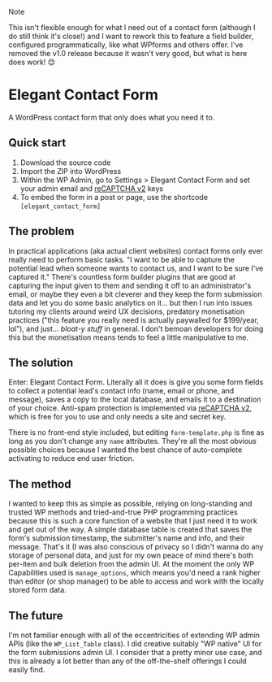 > [!NOTE]
> This isn't flexible enough for what I need out of a contact form (although I do still think it's close!) and I want to rework this to feature a field builder, configured programmatically, like what WPforms and others offer. I've removed the v1.0 release because it wasn't very good, but what is here does work! 😊

# Elegant Contact Form
A WordPress contact form that only does what you need it to.

## Quick start
1. Download the source code
2. Import the ZIP into WordPress
3. Within the WP Admin, go to Settings > Elegant Contact Form and set your admin email and [reCAPTCHA v2](https://developers.google.com/recaptcha/docs/display) keys
4. To embed the form in a post or page, use the shortcode `[elegant_contact_form]`

## The problem
In practical applications (aka actual client websites) contact forms only ever really need to perform basic tasks. "I want to be able to capture the potential lead when someone wants to contact us, and I want to be sure I've captured it." There's countless form builder plugins that are good at capturing the input given to them and sending it off to an administrator's email, or maybe they  even a bit cleverer and they keep the form submission data and let you do some basic analytics on it... but then I run into issues tutoring my clients around weird UX decisions, predatory monetisation practices ("this feature you really need is actually paywalled for $199/year, lol"), and just... _bloat-y stuff_ in general. I don't bemoan developers for doing this but the monetisation means tends to feel a little manipulative to me.

## The solution
Enter: Elegant Contact Form. Literally all it does is give you some form fields to collect a potential lead's contact info (name, email or phone, and message), saves a copy to the local database, and emails it to a destination of your choice. Anti-spam protection is implemented via [reCAPTCHA v2](https://developers.google.com/recaptcha/docs/display), which is free for you to use and only needs a site and secret key.

There is no front-end style included, but editing `form-template.php` is fine as long as you don't change any `name` attributes. They're all the most obvious possible choices because I wanted the best chance of auto-complete activating to reduce end user friction.

## The method
I wanted to keep this as simple as possible, relying on long-standing and trusted WP methods and tried-and-true PHP programming practices because this is such a core function of a website that I just need it to work and get out of the way. A simple database table is created that saves the form's submission timestamp, the submitter's name and info, and their message. That's it (I was also conscious of privacy so I didn't wanna do any storage of personal data, and just for my own peace of mind there's both per-item and bulk deletion from the admin UI. At the moment the only WP Capabilities used is `manage_options`, which means you'd need a rank higher than editor (or shop manager) to be able to access and work with the locally stored form data. 

## The future
I'm not familiar enough with all of the eccentricities of extending WP admin APIs (like the `WP_List_Table` class). I did creative suitably "WP native" UI for the form submissions admin UI. I consider that a pretty minor use case, and this is already a lot better than any of the off-the-shelf offerings I could easily find.
